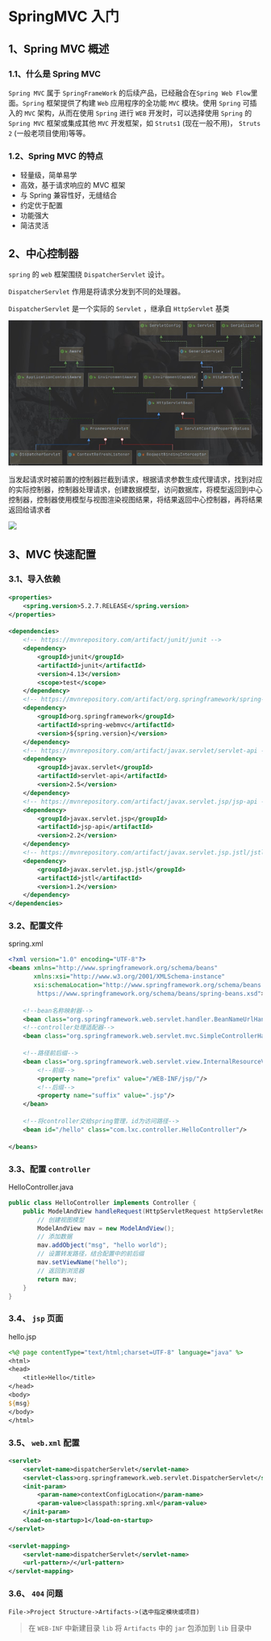 # SpringMVC 入门

## 1、Spring MVC 概述

### 1.1、什么是 Spring MVC

`Spring MVC` 属于 `SpringFrameWork` 的后续产品，已经融合在`Spring Web Flow`里面。`Spring` 框架提供了构建 `Web` 应用程序的全功能 `MVC` 模块。使用 `Spring` 可插入的 `MVC` 架构，从而在使用 `Spring` 进行 `WEB` 开发时，可以选择使用 `Spring` 的 `Spring MVC` 框架或集成其他 `MVC` 开发框架，如 `Struts1` (现在一般不用)， `Struts 2` (一般老项目使用)等等。

### 1.2、Spring MVC 的特点

- 轻量级，简单易学
- 高效，基于请求响应的 MVC 框架
- 与 Spring 兼容性好，无缝结合
- 约定优于配置
- 功能强大
- 简洁灵活

## 2、中心控制器

 `spring` 的 `web` 框架围绕 `DispatcherServlet` 设计。

`DispatcherServlet` 作用是将请求分发到不同的处理器。

`DispatcherServlet` 是一个实际的 `Servlet` ，继承自 `HttpServlet` 基类

![](photo\1、DispatcherServlet结构图（1）.jpg)

当发起请求时被前置的控制器拦截到请求，根据请求参数生成代理请求，找到对应的实际控制器，控制器处理请求，创建数据模型，访问数据库，将模型返回到中心控制器，控制器使用模型与视图渲染视图结果，将结果返回中心控制器，再将结果返回给请求者

![](https://docs.spring.io/spring/docs/4.3.24.RELEASE/spring-framework-reference/html/images/mvc.png)

## 3、MVC 快速配置

### 3.1、导入依赖

```xml
<properties>
    <spring.version>5.2.7.RELEASE</spring.version>
</properties>

<dependencies>
    <!-- https://mvnrepository.com/artifact/junit/junit -->
    <dependency>
        <groupId>junit</groupId>
        <artifactId>junit</artifactId>
        <version>4.13</version>
        <scope>test</scope>
    </dependency>
    <!-- https://mvnrepository.com/artifact/org.springframework/spring-webmvc -->
    <dependency>
        <groupId>org.springframework</groupId>
        <artifactId>spring-webmvc</artifactId>
        <version>${spring.version}</version>
    </dependency>
    <!-- https://mvnrepository.com/artifact/javax.servlet/servlet-api -->
    <dependency>
        <groupId>javax.servlet</groupId>
        <artifactId>servlet-api</artifactId>
        <version>2.5</version>
    </dependency>
    <!-- https://mvnrepository.com/artifact/javax.servlet.jsp/jsp-api -->
    <dependency>
        <groupId>javax.servlet.jsp</groupId>
        <artifactId>jsp-api</artifactId>
        <version>2.2</version>
    </dependency>
    <!-- https://mvnrepository.com/artifact/javax.servlet.jsp.jstl/jstl -->
    <dependency>
        <groupId>javax.servlet.jsp.jstl</groupId>
        <artifactId>jstl</artifactId>
        <version>1.2</version>
    </dependency>
</dependencies>
```

### 3.2、配置文件

spring.xml

```xml
<?xml version="1.0" encoding="UTF-8"?>
<beans xmlns="http://www.springframework.org/schema/beans"
       xmlns:xsi="http://www.w3.org/2001/XMLSchema-instance"
       xsi:schemaLocation="http://www.springframework.org/schema/beans
        https://www.springframework.org/schema/beans/spring-beans.xsd">

    <!--bean名称映射器-->
    <bean class="org.springframework.web.servlet.handler.BeanNameUrlHandlerMapping"/>
    <!--controller处理适配器-->
    <bean class="org.springframework.web.servlet.mvc.SimpleControllerHandlerAdapter"/>

    <!--路径前后缀-->
    <bean class="org.springframework.web.servlet.view.InternalResourceViewResolver" id="InternalResourceViewResolver">
        <!--前缀-->
        <property name="prefix" value="/WEB-INF/jsp/"/>
        <!--后缀-->
        <property name="suffix" value=".jsp"/>
    </bean>

    <!--将controller交给spring管理，id为访问路径-->
    <bean id="/hello" class="com.lxc.controller.HelloController"/>

</beans>
```

### 3.3、配置 `controller`

HelloController.java

```java
public class HelloController implements Controller {
    public ModelAndView handleRequest(HttpServletRequest httpServletRequest, HttpServletResponse httpServletResponse) throws Exception {
        // 创建视图模型
        ModelAndView mav = new ModelAndView();
        // 添加数据
        mav.addObject("msg", "hello world");
        // 设置转发路径，结合配置中的前后缀
        mav.setViewName("hello");
        // 返回到浏览器
        return mav;
    }
}
```

### 3.4、 `jsp` 页面

hello.jsp

```jsp
<%@ page contentType="text/html;charset=UTF-8" language="java" %>
<html>
<head>
    <title>Hello</title>
</head>
<body>
${msg}
</body>
</html>
```

### 3.5、 `web.xml` 配置

```xml
<servlet>
    <servlet-name>dispatcherServlet</servlet-name>
    <servlet-class>org.springframework.web.servlet.DispatcherServlet</servlet-class>
    <init-param>
        <param-name>contextConfigLocation</param-name>
        <param-value>classpath:spring.xml</param-value>
    </init-param>
    <load-on-startup>1</load-on-startup>
</servlet>

<servlet-mapping>
    <servlet-name>dispatcherServlet</servlet-name>
    <url-pattern>/</url-pattern>
</servlet-mapping>
```

### 3.6、 `404` 问题

`File->Project Structure->Artifacts->(选中指定模块或项目)`

> 在 `WEB-INF` 中新建目录 `lib` 将 `Artifacts` 中的 `jar` 包添加到 `lib` 目录中

